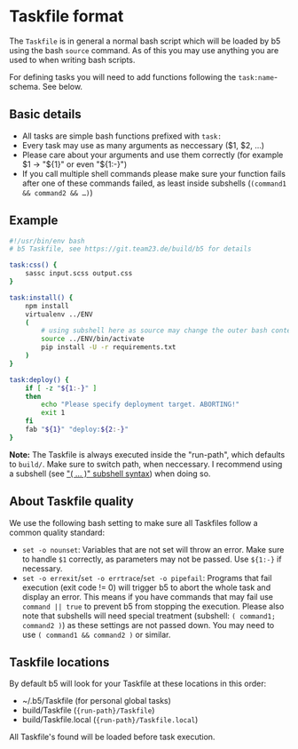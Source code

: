 # Taskfile format

The `Taskfile` is in general a normal bash script which will be loaded by b5 using the bash `source` command.
As of this you may use anything you are used to when writing bash scripts.

For defining tasks you will need to add functions following the `task:name`-schema. See below.

## Basic details

* All tasks are simple bash functions prefixed with `task:`
* Every task may use as many arguments as neccessary ($1, $2, …)
* Please care about your arguments and use them correctly (for example $1 -> "${1}" or even "${1:-}")
* If you call multiple shell commands please make sure your function fails after one of these
  commands failed, as least inside subshells (`(command1 && command2 && …)`)

## Example

```bash
#!/usr/bin/env bash
# b5 Taskfile, see https://git.team23.de/build/b5 for details

task:css() {
    sassc input.scss output.css
}

task:install() {
    npm install
    virtualenv ../ENV
    (
        # using subshell here as source may change the outer bash context 
        source ../ENV/bin/activate
        pip install -U -r requirements.txt
    )
}

task:deploy() {
    if [ -z "${1:-}" ]
    then
        echo "Please specify deployment target. ABORTING!"
        exit 1
    fi
    fab "${1}" "deploy:${2:-}"
}
```

**Note:** The Taskfile is always executed inside the "run-path", which defaults to `build/`. Make
sure to switch path, when neccessary. I recommend using a subshell (see
["( … )" subshell syntax](http://www.gnu.org/software/bash/manual/html_node/Command-Grouping.html)) when
doing so.

## About Taskfile quality

We use the following bash setting to make sure all Taskfiles follow a common quality standard:

* `set -o nounset`: Variables that are not set will throw an error. Make sure to handle `$1` correctly, as
  parameters may not be passed. Use `${1:-}` if necessary.
* `set -o errexit`/`set -o errtrace`/`set -o pipefail`: Programs that fail execution (exit code != 0) will
  trigger b5 to abort the whole task and display an error. This means if you have commands that may fail
  use `command || true` to prevent b5 from stopping the execution. Please also note that subshells will
  need special treatment (subshell: `( command1; command2 )`) as these settings are not passed down. You
  may need to use `( command1 && command2 )` or similar.

## Taskfile locations

By default b5 will look for your Taskfile at these locations in this order:
* ~/.b5/Taskfile (for personal global tasks)
* build/Taskfile (`{run-path}/Taskfile`)
* build/Taskfile.local (`{run-path}/Taskfile.local`)

All Taskfile's found will be loaded before task execution.
